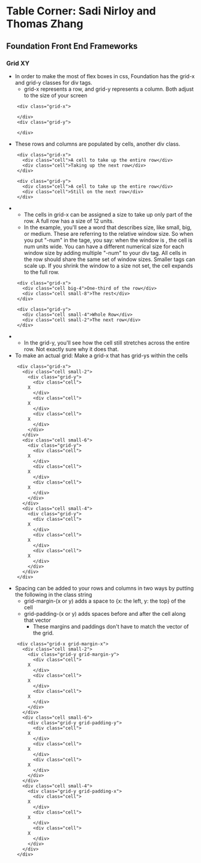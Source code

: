 # Table Corner: Sadi Nirloy and Thomas Zhang
## Foundation Front End Frameworks
### Grid XY
- In order to make the most of flex boxes in css, Foundation has the grid-x and grid-y classes for div tags.
	- grid-x represents a row, and grid-y represents a column. Both adjust to the size of your screen
```
	<div class="grid-x">

	</div>
	<div class="grid-y">

	</div>
```
- These rows and columns are populated by cells, another div class.
```
	<div class="grid-x">
	  <div class="cell">A cell to take up the entire row</div>
	  <div class="cell">Taking up the next row</div>
	</div>

	<div class="grid-y">
	  <div class="cell">A cell to take up the entire row</div>
	  <div class="cell">Still on the next row</div>
	</div>
```
- 
	- The cells in grid-x can be assigned a size to take up only part of the row. A full row has a size of 12 units.
	- In the example, you'll see a word that describes size, like small, big, or medium. These are referring to the relative window size. So when you put "<size>-num" in the tage, you say: when the window is <size>, the cell is num units wide. You can have a different numerical size for each window size by adding multiple "<size>-num" to your div tag. All cells in the row should share the same set of window sizes. Smaller tags can scale up. If you shrink the window to a size not set, the cell expands to the full row.
```
	<div class="grid-x">
	  <div class="cell big-4">One-third of the row</div>
	  <div class="cell small-8">The rest</div>
	</div>

	<div class="grid-y">
	  <div class="cell small-4">Whole Row</div>
	  <div class="cell small-2">The next row</div>
	</div>
```
- 
	- In the grid-y, you'll see how the cell still stretches across the entire row. Not exactly sure why it does that.
- To make an actual grid: Make a grid-x that has grid-ys within the cells
```	
	<div class="grid-x">
	  <div class="cell small-2">
	    <div class="grid-y">
	      <div class="cell">
		X
	      </div>
	      <div class="cell">
		X
	      </div>
	      <div class="cell">
		X
	      </div>
	    </div>
	  </div>
	  <div class="cell small-6">
	    <div class="grid-y">
	      <div class="cell">
		X
	      </div>
	      <div class="cell">
		X
	      </div>
	      <div class="cell">
		X
	      </div>
	    </div>
	  </div>
	  <div class="cell small-4">
	    <div class="grid-y">
	      <div class="cell">
		X
	      </div>
	      <div class="cell">
		X
	      </div>
	      <div class="cell">
		X
	      </div>
	    </div>
	  </div>
	</div>
```
- Spacing can be added to your rows and columns in two ways by putting the following in the class string
	- grid-margin-(x or y) adds a space to {x: the left, y: the top} of the cell
	- grid-padding-(x or y) adds spaces before and after the cell along that vector
		- These margins and paddings don't have to match the vector of the grid.
```	
	<div class="grid-x grid-margin-x">
	  <div class="cell small-2">
	    <div class="grid-y grid-margin-y">
	      <div class="cell">
		X
	      </div>
	      <div class="cell">
		X
	      </div>
	      <div class="cell">
		X
	      </div>
	    </div>
	  </div>
	  <div class="cell small-6">
	    <div class="grid-y grid-padding-y">
	      <div class="cell">
		X
	      </div>
	      <div class="cell">
		X
	      </div>
	      <div class="cell">
		X
	      </div>
	    </div>
	  </div>
	  <div class="cell small-4">
	    <div class="grid-y grid-padding-x">
	      <div class="cell">
		X
	      </div>
	      <div class="cell">
		X
	      </div>
	      <div class="cell">
		X
	      </div>
	    </div>
	  </div>
	</div>
```
